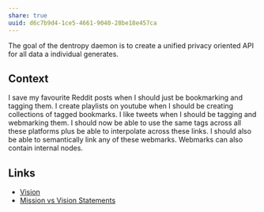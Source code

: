 ```yaml
---
share: true
uuid: d6c7b9d4-1ce5-4661-9040-28be18e457ca
---
```

The goal of the dentropy daemon is to create a unified privacy oriented API for all data a individual generates.

## Context

I save my favourite Reddit posts when I should just be bookmarking and tagging them. I create playlists on youtube when I should be creating collections of tagged bookmarks. I like tweets when I should be tagging and webmarking them. I should now be able to use the same tags across all these platforms plus be able to interpolate across these links. I should also be able to semantically link any of these webmarks. Webmarks can also contain internal nodes.

## Links

* [Vision](/a3735b61-cc59-4014-960c-2b29e5f708c5)
* [Mission vs Vision Statements](/7c585bdb-a859-45c2-809f-8b19eb719521)



